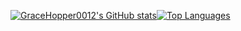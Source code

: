 [![GraceHopper0012's GitHub stats](https://readme-stats-real.vercel.app/api?username=gracehopper0012)](https://github.com/anuraghazra/github-readme-stats)[![Top Languages](https://readme-stats-real.vercel.app/api/top-langs?username=gracehopper0012)](https://github.com/anuraghazra/github-readme-stats)
